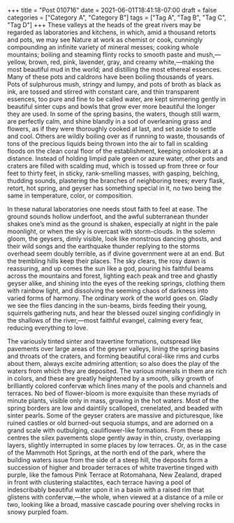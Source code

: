 +++
title = "Post 010716"
date = 2021-06-01T18:41:18-07:00
draft = false
categories = ["Category A", "Category B"]
tags = ["Tag A", "Tag B", "Tag C", "Tag D"]
+++
These valleys at the heads of the great rivers may be regarded as laboratories and kitchens, in which, amid a thousand retorts and pots, we may see Nature at work as chemist or cook, cunningly compounding an infinite variety of mineral messes; cooking whole mountains; boiling and steaming flinty rocks to smooth paste and mush,—yellow, brown, red, pink, lavender, gray, and creamy white,—making the most beautiful mud in the world; and distilling the most ethereal essences. Many of these pots and caldrons have been boiling thousands of years. Pots of sulphurous mush, stringy and lumpy, and pots of broth as black as ink, are tossed and stirred with constant care, and thin transparent essences, too pure and fine to be called water, are kept simmering gently in beautiful sinter cups and bowls that grow ever more beautiful the longer they are used. In some of the spring basins, the waters, though still warm, are perfectly calm, and shine blandly in a sod of overleaning grass and flowers, as if they were thoroughly cooked at last, and set aside to settle and cool. Others are wildly boiling over as if running to waste, thousands of tons of the precious liquids being thrown into the air to fall in scalding floods on the clean coral floor of the establishment, keeping onlookers at a distance. Instead of holding limpid pale green or azure water, other pots and craters are filled with scalding mud, which is tossed up from three or four feet to thirty feet, in sticky, rank-smelling masses, with gasping, belching, thudding sounds, plastering the branches of neighboring trees; every flask, retort, hot spring, and geyser has something special in it, no two being the same in temperature, color, or composition.

In these natural laboratories one needs stout faith to feel at ease. The ground sounds hollow underfoot, and the awful subterranean thunder shakes one’s mind as the ground is shaken, especially at night in the pale moonlight, or when the sky is overcast with storm-clouds. In the solemn gloom, the geysers, dimly visible, look like monstrous dancing ghosts, and their wild songs and the earthquake thunder replying to the storms overhead seem doubly terrible, as if divine government were at an end. But the trembling hills keep their places. The sky clears, the rosy dawn is reassuring, and up comes the sun like a god, pouring his faithful beams across the mountains and forest, lighting each peak and tree and ghastly geyser alike, and shining into the eyes of the reeking springs, clothing them with rainbow light, and dissolving the seeming chaos of darkness into varied forms of harmony. The ordinary work of the world goes on. Gladly we see the flies dancing in the sun-beams, birds feeding their young, squirrels gathering nuts, and hear the blessed ouzel singing confidingly in the shallows of the river,—most faithful evangel, calming every fear, reducing everything to love.

The variously tinted sinter and travertine formations, outspread like pavements over large areas of the geyser valleys, lining the spring basins and throats of the craters, and forming beautiful coral-like rims and curbs about them, always excite admiring attention; so also does the play of the waters from which they are deposited. The various minerals in them are rich in colors, and these are greatly heightened by a smooth, silky growth of brilliantly colored confervæ which lines many of the pools and channels and terraces. No bed of flower-bloom is more exquisite than these myriads of minute plants, visible only in mass, growing in the hot waters. Most of the spring borders are low and daintily scalloped, crenelated, and beaded with sinter pearls. Some of the geyser craters are massive and picturesque, like ruined castles or old burned-out sequoia stumps, and are adorned on a grand scale with outbulging, cauliflower-like formations. From these as centres the silex pavements slope gently away in thin, crusty, overlapping layers, slightly interrupted in some places by low terraces. Or, as in the case of the Mammoth Hot Springs, at the north end of the park, where the building waters issue from the side of a steep hill, the deposits form a succession of higher and broader terraces of white travertine tinged with purple, like the famous Pink Terrace at Rotomahana, New Zealand, draped in front with clustering stalactites, each terrace having a pool of indescribably beautiful water upon it in a basin with a raised rim that glistens with confervæ,—the whole, when viewed at a distance of a mile or two, looking like a broad, massive cascade pouring over shelving rocks in snowy purpled foam.
